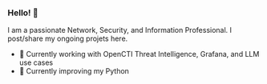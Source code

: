 ### Hello! 👋 
I am a passionate Network, Security, and Information Professional. I post/share my ongoing projets here.

- 🔭 Currently working with OpenCTI Threat Intelligence, Grafana, and LLM use cases
- 🌱 Currently improving my Python 
<!--
**JustinMiles/JustinMiles** is a ✨ _special_ ✨ repository because its `README.md` (this file) appears on your GitHub profile.

Here are some ideas to get you started: 


- 🔭 I’m currently working on ...
- 🌱 I’m currently learning ...
- 👯 I’m looking to collaborate on ...
- 🤔 I’m looking for help with ...
- 💬 Ask me about ...  
- 📫 How to reach me: ...
- 😄 Pronouns: ...
- ⚡ Fun fact: ...
-->
 
